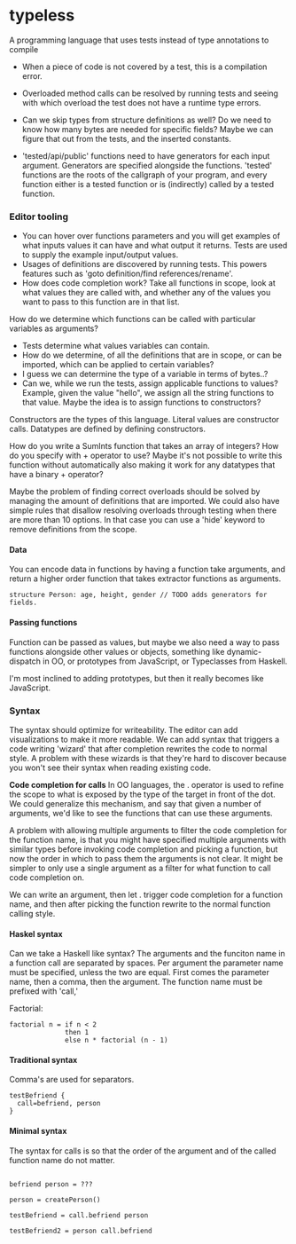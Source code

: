 # typeless
A programming language that uses tests instead of type annotations to compile


- When a piece of code is not covered by a test, this is a compilation error.
- Overloaded method calls can be resolved by running tests and seeing with which overload the test does not have a runtime type errors.

- Can we skip types from structure definitions as well? Do we need to know how many bytes are needed for specific fields? Maybe we can figure that out from the tests, and the inserted constants.

- 'tested/api/public' functions need to have generators for each input argument. Generators are specified alongside the functions. 'tested' functions are the roots of the callgraph of your program, and every function either is a tested function or is (indirectly) called by a tested function.

### Editor tooling
- You can hover over functions parameters and you will get examples of what inputs values it can have and what output it returns. Tests are used to supply the example input/output values.
- Usages of definitions are discovered by running tests. This powers features such as 'goto definition/find references/rename'.
- How does code completion work? Take all functions in scope, look at what values they are called with, and whether any of the values you want to pass to this function are in that list.

How do we determine which functions can be called with particular variables as arguments?
  - Tests determine what values variables can contain. 
  - How do we determine, of all the definitions that are in scope, or can be imported, which can be applied to certain variables? 
  - I guess we can determine the type of a variable in terms of bytes..?
  - Can we, while we run the tests, assign applicable functions to values? Example, given the value "hello", we assign all the string functions to that value. Maybe the idea is to assign functions to constructors?
  
Constructors are the types of this language. Literal values are constructor calls. Datatypes are defined by defining constructors.
 
How do you write a SumInts function that takes an array of integers? How do you specify with + operator to use? Maybe it's not possible to write this function without automatically also making it work for any datatypes that have a binary + operator?

Maybe the problem of finding correct overloads should be solved by managing the amount of definitions that are imported. We could also have simple rules that disallow resolving overloads through testing when there are more than 10 options. In that case you can use a 'hide' keyword to remove definitions from the scope.


#### Data
You can encode data in functions by having a function take arguments, and return a higher order function that takes extractor functions as arguments.

```
structure Person: age, height, gender // TODO adds generators for fields.
```

#### Passing functions
Function can be passed as values, but maybe we also need a way to pass functions alongside other values or objects, something like dynamic-dispatch in OO, or prototypes from JavaScript, or Typeclasses from Haskell.

I'm most inclined to adding prototypes, but then it really becomes like JavaScript.


### Syntax
The syntax should optimize for writeability. The editor can add visualizations to make it more readable. We can add syntax that triggers a code writing 'wizard' that after completion rewrites the code to normal style. A problem with these wizards is that they're hard to discover because you won't see their syntax when reading existing code.

__Code completion for calls__
In OO languages, the . operator is used to refine the scope to what is exposed by the type of the target in front of the dot. We could generalize this mechanism, and say that given a number of arguments, we'd like to see the functions that can use these arguments. 

A problem with allowing multiple arguments to filter the code completion for the function name, is that you might have specified multiple arguments with similar types before invoking code completion and picking a function, but now the order in which to pass them the arguments is not clear. It might be simpler to only use a single argument as a filter for what function to call code completion on.

We can write an argument, then let . trigger code completion for a function name, and then after picking the function rewrite to the normal function calling style.

#### Haskel syntax
Can we take a Haskell like syntax? The arguments and the funciton name in a function call are separated by spaces. Per argument the parameter name must be specified, unless the two are equal. First comes the parameter name, then a comma, then the argument. The function name must be prefixed with 'call,'



Factorial:
```
factorial n = if n < 2
              then 1
              else n * factorial (n - 1)
```

#### Traditional syntax
Comma's are used for separators.

```
testBefriend {
  call=befriend, person
}
```

#### Minimal syntax

The syntax for calls is so that the order of the argument and of the called function name do not matter. 

```

befriend person = ???

person = createPerson()

testBefriend = call.befriend person 

testBefriend2 = person call.befriend
  

```



